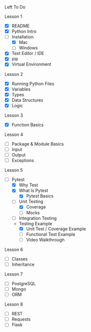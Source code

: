Left To Do

Lesson 1
- [x] README
- [x] Python Intro
- [ ] Installation
    - [x] Mac
    - [ ] Windows
- [x] Text Editor / IDE
- [x] pip
- [x] Virtual Environment

Lesson 2
- [x] Running Python Files
- [x] Variables
- [x] Types
- [x] Data Structures
- [x] Logic

Lesson 3
- [x] Function Basics

Lesson 4
- [ ] Package & Module Basics
- [ ] Input
- [ ] Output
- [ ] Exceptions

Lesson 5
- [ ] Pytest
    - [X] Why Test
    - [X] What Is Pytest
        - [X] Pytest Basics
    - [ ] Unit Testing
        - [X] Coverage
        - [ ] Mocks
    - [ ] Integration Testing
    - Testing Example
        - [X] Unit Test / Coverage Example
        - [ ] Functional Test Example
        - [ ] Video Walkthrough

Lesson 6
- [ ] Classes
- [ ] Inheritance

Lesson 7
- [ ] PostgreSQL
- [ ] Mongo
- [ ] ORM

Lesson 8
- [ ] REST
- [ ] Requests
- [ ] Flask